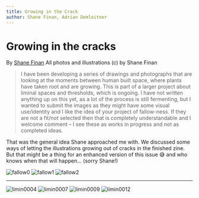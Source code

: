 ```yaml
---
title: Growing in the Crack
author: Shane Finan, Adrian Demleitner
---
```

# Growing in the cracks
By [Shane Finan](https://www.shanefinan.org/)
All photos and illustrations (c) by Shane Finan

> I have been developing a series of drawings and photographs that are looking at the moments between human built space, where plants have taken root and are growing. This is part of a larger project about liminal spaces and thresholds, which is ongoing. I have not written anything up on this yet, as a lot of the process is still fermenting, but I wanted to submit the images as they might have some visual use/identity and I like the idea of your project of fallow-ness. If they are not a fit/not selected then that is completely understandable and I welcome comment – I see these as works in progress and not as completed ideas.

That was the general idea Shane approached me with. We discussed some ways of letting the illustrations growing out of cracks in the finished zine. But that might be a thing for an enhanced version of this issue 😅 and who knows when that will happen… (sorry Shane!)

![fallow0](/files/fp1/fallow0.JPG)
![fallow1](/files/fp1/fallow1.JPG)
![fallow2](/files/fp1/fallow2.JPG)

---

![limin0004](/files/fp1/limin0004.JPG)
![limin0007](/files/fp1/limin0007.JPG)
![limin0009](/files/fp1/limin0009.JPG)
![limin0012](/files/fp1/limin0012.JPG)